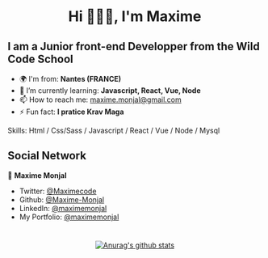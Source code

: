 <h1 align="center">Hi  🙋🏻‍♂️, I'm Maxime </h1>
<h2> I am a Junior front-end Developper from the Wild Code School</h2>

- 🌍  I'm from: **Nantes (FRANCE)**
- 🌱 I’m currently learning: **Javascript, React, Vue, Node** 
- 📫 How to reach me: maxime.monjal@gmail.com 
- ⚡ Fun fact: **I pratice Krav Maga** 

Skills: Html / Css/Sass / Javascript / React / Vue / Node / Mysql

<h2> Social Network</h2>

👤 **Maxime Monjal**

* Twitter: [@Maximecode](https://twitter.com/Maximecode)
* Github: [@Maxime-Monjal](https://github.com/Maxime-Monjal)
* LinkedIn: [@maximemonjal](https://linkedin.com/in/maximemonjal)
* My Portfolio: [@maximemonjal](https://maxime-monjal.netlify.app/)

<div align="center">

#

[![Anurag's github stats](https://github-readme-stats.vercel.app/api?username=Maxime-Monjal)](https://github.com/anuraghazra/github-readme-stats)

</div>
